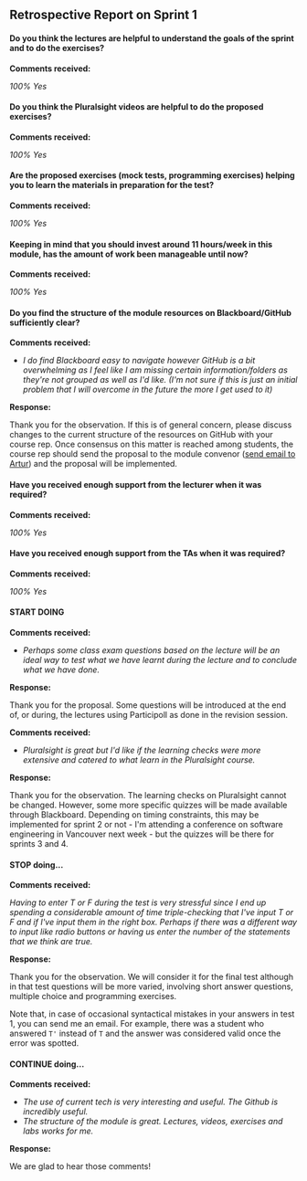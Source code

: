 ## Retrospective Report on Sprint 1

#### Do you think the lectures are helpful to understand the goals of the sprint and to do the exercises?

**Comments received:**

*100% Yes*

#### Do you think the Pluralsight videos are helpful to do the proposed exercises?

**Comments received:**

*100% Yes*

#### Are the proposed exercises (mock tests, programming exercises) helping you to learn the materials in preparation for the test?

**Comments received:**

*100% Yes*

#### Keeping in mind that you should invest around 11 hours/week in this module, has the amount of work been manageable until now?

**Comments received:**

*100% Yes*

#### Do you find the structure of the module resources on Blackboard/GitHub sufficiently clear?

**Comments received:**

* *I do find Blackboard easy to navigate however GitHub is a bit overwhelming as I feel like I am missing certain information/folders as they're not grouped as well as I'd like. (I'm not sure if this is just an initial problem that I will overcome in the future the more I get used to it)*

**Response:**

Thank you for the observation. If this is of general concern, please discuss changes to the current structure of the resources on GitHub with your course rep. Once consensus on this matter is reached among students, the course rep should send the proposal to the module convenor (<a href="mailto:ab373@le.ac.uk">send email to Artur</a>) and the proposal will be implemented.

#### Have you received enough support from the lecturer when it was required?

**Comments received:**

*100% Yes*

#### Have you received enough support from the TAs when it was required?

**Comments received:**

*100% Yes*

#### START DOING

**Comments received:**

* *Perhaps some class exam questions based on the lecture will be an ideal way to test what we have learnt during the lecture and to conclude what we have done.*

**Response:**

Thank you for the proposal. Some questions will be introduced at the end of, or during, the lectures using Participoll as done in the revision session.

**Comments received:**

* *Pluralsight is great but I'd like if the learning checks were more extensive and catered to what learn in the Pluralsight course.*

**Response:**

Thank you for the observation. The learning checks on Pluralsight cannot be changed. However, some more specific quizzes will be made available through Blackboard. Depending on timing constraints, this may be implemented for sprint 2 or not - I'm attending a conference on software engineering in Vancouver next week - but the quizzes will be there for sprints 3 and 4.  


#### STOP doing...

**Comments received:**

*Having to enter T or F during the test is very stressful since I end up spending a considerable amount of time triple-checking that I've input T or F and if I've input them in the right box. Perhaps if there was a different way to input like radio buttons or having us enter the number of the statements that we think are true.*

**Response:**

Thank you for the observation. We will consider it for the final test although in that test questions will be more varied, involving short answer questions, multiple choice and programming exercises. 

Note that, in case of occasional syntactical mistakes in your answers in test 1, you can send me an email. For example, there was a student who answered `T'` instead of `T` and the answer was considered valid once the error was spotted.

  

#### CONTINUE doing...

**Comments received:**

* *The use of current tech is very interesting and useful. The Github is incredibly useful.* 
* *The structure of the module is great. Lectures, videos, exercises and labs works for me.*

**Response:**

We are glad to hear those comments!